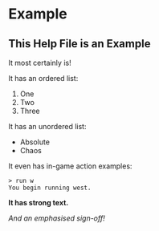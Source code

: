 # Example

## This Help File is an Example

It most certainly is!

It has an ordered list:

1. One
2. Two
3. Three

It has an unordered list:

- Absolute
- Chaos

It even has in-game action examples:

    > run w
    You begin running west.

**It has strong text.**

_And an emphasised sign-off!_
